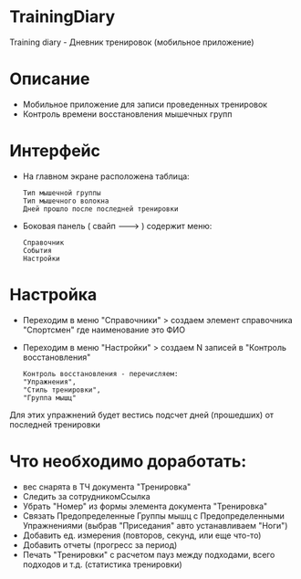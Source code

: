 # TrainingDiary
Training diary - Дневник тренировок (мобильное приложение)

# Описание
* Мобильное приложение для записи проведенных тренировок
* Контроль времени восстановления мышечных групп

# Интерфейс
* На главном экране расположена таблица:

      Тип мышечной группы
      Тип мышечного волокна
      Дней прошло после последней тренировки
      
* Боковая панель ( свайп ---> ) содержит меню:

      Справочник
      События
      Настройки
      
# Настройка
* Переходим в меню "Справочники" > создаем элемент справочника "Спортсмен" где наименование это ФИО
* Переходим в меню "Настройки"   > создаем N записей в "Контроль восстановления"

      Контроль восстановления - перечисляем: 
      "Упражнения",
      "Стиль тренировки",
      "Группа мышц"
      
Для этих упражнений будет вестись подсчет дней (прошедших) от последней тренировки

# Что необходимо доработать:
* вес снарята в ТЧ документа "Тренировка"
* Следить за сотрудникомСсылка
* Убрать "Номер" из формы элемента документа "Тренировка"
* Связать Предопределенные Группы мышц с Предопределенными Упражнениями (выбрав "Приседания" авто устанавливаем "Ноги")
* Добавить ед. измерения (повторов, секунд, или еще что-то)
* Добавить отчеты (прогресс за период)
* Печать "Тренировки" с расчетом пауз между подходами, всего подходов и т.д. (статистика тренировки)

